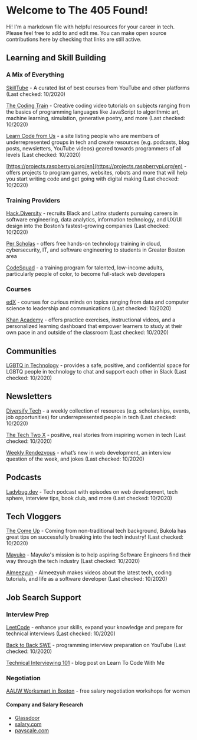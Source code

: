 # Welcome to The 405 Found!

Hi! I'm a markdown file with helpful resources for your career in tech. Please feel free to add to and edit me. You can make open source contributions here by checking that links are still active.


## Learning and Skill Building

### A Mix of Everything

[SkillTube](https://skilltube.netlify.app/index.html) - A curated list of best courses from YouTube and other platforms (Last checked: 10/2020) 

[The Coding Train](https://www.youtube.com/c/TheCodingTrain/featured) - Creative coding video tutorials on subjects ranging from the basics of programming languages like JavaScript to algorithmic art, machine learning, simulation, generative poetry, and more (Last checked: 10/2020)

[Learn Code from Us](https://learncodefrom.us/) - a site listing people who are members of underrepresented groups in tech and create resources (e.g. podcasts, blog posts, newsletters, YouTube videos) geared towards programmers of all levels (Last checked: 10/2020)

[https://projects.raspberrypi.org/en](https://projects.raspberrypi.org/en) - offers projects to program games, websites, robots and more that will help you start writing code and get going with digital making (Last checked: 10/2020)

### Training Providers

[Hack.Diversity](https://hackdiversity.com/) - recruits Black and Latinx students pursuing careers in software engineering, data analytics, information technology, and UX/UI design into the Boston’s fastest-growing companies (Last checked: 10/2020)

[Per Scholas](https://perscholas.org/locations/greater-boston/) - offers free hands-on technology training in cloud, cybersecurity, IT, and software engineering to students in Greater Boston area

[CodeSquad](http://codesquad.org/) - a training program for talented, low-income adults, particularly people of color, to become full-stack web developers

### Courses

[edX](https://www.edx.org/) - courses for curious minds on topics ranging from data and computer science to leadership and communications (Last checked: 10/2020)

[Khan Academy](https://www.khanacademy.org/) - offers practice exercises, instructional videos, and a personalized learning dashboard that empower learners to study at their own pace in and outside of the classroom (Last checked: 10/2020)

## Communities

[LGBTQ in Technology](https://lgbtq.technology/) - provides a safe, positive, and confidential space for LGBTQ people in technology to chat and support each other in Slack (Last checked: 10/2020)


## Newsletters

[Diversify Tech](https://www.diversifytech.co/) - a weekly collection of resources (e.g. scholarships, events, job opportunities) for underrepresented people in tech (Last checked: 10/2020)

[The Tech Two X](https://techtwox.com/join-our-newsletter/) - positive, real stories from inspiring women in tech (Last checked: 10/2020)

[Weekly Rendezvous](https://cassidoo.co/newsletter/) - what’s new in web development, an interview question of the week, and jokes (Last checked: 10/2020)

## Podcasts

[Ladybug.dev](https://www.ladybug.dev/) - Tech podcast with episodes on web development, tech sphere, interview tips, book club, and more (Last checked: 10/2020)


## Tech Vloggers

[The Come Up](https://www.youtube.com/channel/UC-bFgwL_kFKLZA60AiB-CCQ) - Coming from non-traditional tech background, Bukola has great tips on successfully breaking into the tech industry! (Last checked: 10/2020)

[Mayuko](https://www.youtube.com/user/hellomayuko) - Mayuko's mission is to help aspiring Software Engineers find their way through the tech industry (Last checked: 10/2020)

[Almeezyuh](https://www.youtube.com/c/almeezyuh) -  Almeezyuh makes videos about the latest tech, coding tutorials, and life as a software developer (Last checked: 10/2020)

## Job Search Support

### Interview Prep

[LeetCode](https://leetcode.com/) - enhance your skills, expand your knowledge and prepare for technical interviews (Last checked: 10/2020)

[Back to Back SWE](https://www.youtube.com/c/BackToBackSWE/featured) - programming interview preparation on YouTube (Last checked: 10/2020)

[Technical Interviewing 101](https://learntocodewith.me/posts/technical-interview/) - blog post on Learn To Code With Me

### Negotiation

[AAUW Worksmart in Boston](https://www.boston.gov/departments/womens-advancement/aauw-work-smart-boston) - free salary negotiation workshops for women

#### Company and Salary Research
* [Glassdoor](https://www.glassdoor.com/)
* [salary.com](https://www.salary.com/)
* [payscale.com](https://www.payscale.com/)

